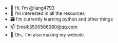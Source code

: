 - 👋 Hi, I’m @liang4793
- 👀 I’m interested in all the resources
- 🗃️ I’m currently learning python and other things
- 📫 Email:3500506060@qq.com
- 🔗 Oh，I'm also making my website.

<!---
Yang2008-py/Yang2008-py is a ✨ special ✨ repository because its `README.md` (this file) appears on your GitHub profile.
You can click the Preview link to take a look at your changes.
--->
